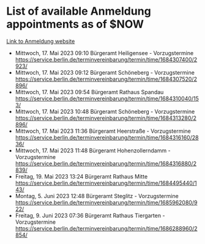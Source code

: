 # List of available Anmeldung appointments as of $NOW
[Link to Anmeldung website](https://service.berlin.de/terminvereinbarung/termin/tag.php?termin=1&anliegen[]=120686&dienstleisterlist=122210,122217,327316,122219,327312,122227,327314,122231,327346,122243,327348,122254,122252,329742,122260,329745,122262,329748,122271,327278,122273,327274,122277,327276,330436,122280,327294,122282,327290,122284,327292,122291,327270,122285,327266,122286,327264,122296,327268,150230,329760,122297,327286,122294,327284,122312,329763,122314,329775,122304,327330,122311,327334,122309,327332,317869,122281,327352,122279,329772,122283,122276,327324,122274,327326,122267,329766,122246,327318,122251,327320,122257,327322,122208,327298,122226,327300&herkunft=http%3A%2F%2Fservice.berlin.de%2Fdienstleistung%2F120686%2F)
- Mittwoch, 17. Mai 2023 09:10 Bürgeramt Heiligensee - Vorzugstermine https://service.berlin.de/terminvereinbarung/termin/time/1684307400/2923/
- Mittwoch, 17. Mai 2023 09:12 Bürgeramt Schöneberg - Vorzugstermine https://service.berlin.de/terminvereinbarung/termin/time/1684307520/2896/
- Mittwoch, 17. Mai 2023 09:54 Bürgeramt Rathaus Spandau https://service.berlin.de/terminvereinbarung/termin/time/1684310040/153/
- Mittwoch, 17. Mai 2023 10:48 Bürgeramt Schöneberg - Vorzugstermine https://service.berlin.de/terminvereinbarung/termin/time/1684313280/2896/
- Mittwoch, 17. Mai 2023 11:36 Bürgeramt Heerstraße - Vorzugstermine https://service.berlin.de/terminvereinbarung/termin/time/1684316160/2836/
- Mittwoch, 17. Mai 2023 11:48 Bürgeramt Hohenzollerndamm - Vorzugstermine https://service.berlin.de/terminvereinbarung/termin/time/1684316880/2839/
- Freitag, 19. Mai 2023 13:24 Bürgeramt Rathaus Mitte https://service.berlin.de/terminvereinbarung/termin/time/1684495440/143/
- Montag, 5. Juni 2023 12:48 Bürgeramt Steglitz - Vorzugstermine https://service.berlin.de/terminvereinbarung/termin/time/1685962080/922/
- Freitag, 9. Juni 2023 07:36 Bürgeramt Rathaus Tiergarten - Vorzugstermine https://service.berlin.de/terminvereinbarung/termin/time/1686288960/2854/
